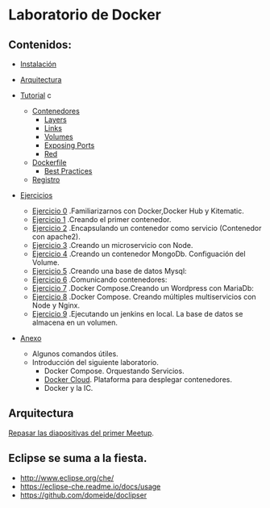 
# Laboratorio de Docker

##  Contenidos:

* [Instalación](https://github.com/erasmolpa/dockerLab/blob/master/Instalacion.md)
* [Arquitectura](#arquitectura)
* [Tutorial](https://github.com/erasmolpa/dockerLab/blob/master/TutorialDocker.md)
   c
    * [Contenedores](https://github.com/erasmolpa/dockerLab/blob/master/TutorialDocker.md#Contenedores)
        * [Layers](https://github.com/erasmolpa/dockerLab/blob/master/TutorialDocker.md#layers)
        *  [Links](https://github.com/erasmolpa/dockerLab/blob/master/TutorialDocker.md#links)
        * [Volumes](https://github.com/erasmolpa/dockerLab/blob/master/TutorialDocker.md#volumes)
        * [Exposing Ports](https://github.com/erasmolpa/dockerLab/blob/master/TutorialDocker.md#exposing-ports)
        * [Red](https://github.com/erasmolpa/dockerLab/blob/master/TutorialDocker.md#red)
    * [Dockerfile](https://github.com/erasmolpa/dockerLab/blob/master/TutorialDocker.md#dockerfile)
        * [Best Practices](https://github.com/erasmolpa/dockerLab/blob/master/TutorialDocker.md#best-practices)
    * [Registro](https://github.com/erasmolpa/dockerLab/blob/master/TutorialDocker.md#registro)
    
* [Ejercicios](https://github.com/erasmolpa/dockerLab/blob/master/Ejercicios.md)
   
    * [Ejercicio 0](https://github.com/erasmolpa/dockerLab/blob/master/Ejercicios.md) .Familiarizarnos con Docker,Docker Hub y Kitematic.
   * [Ejercicio 1](https://github.com/erasmolpa/dockerLab/blob/master/Ejercicios.md) .Creando el primer contenedor.
   * [Ejercicio 2](https://github.com/erasmolpa/dockerLab/blob/master/Ejercicios.md) .Encapsulando un contenedor como servicio (Contenedor con apache2).
   * [Ejercicio 3](https://github.com/erasmolpa/dockerLab/blob/master/Ejercicios.md) .Creando un microservicio con Node.
   * [Ejercicio 4](https://github.com/erasmolpa/dockerLab/blob/master/Ejercicios.md) .Creando un contenedor MongoDb. Configuación del Volume.
   * [Ejercicio 5](https://github.com/erasmolpa/dockerLab/blob/master/Ejercicios.md) .Creando una base de datos Mysql:
   * [Ejercicio 6](https://github.com/erasmolpa/dockerLab/blob/master/Ejercicios.md) .Comunicando contenedores:
   * [Ejercicio 7](https://github.com/erasmolpa/dockerLab/blob/master/Ejercicios.md) .Docker Compose.Creando un Wordpress con MariaDb:
   * [Ejercicio 8](https://github.com/erasmolpa/dockerLab/blob/master/Ejercicios.md) .Docker Compose. Creando múltiples multiservicios con Node y Nginx.
   * [Ejercicio 9](https://github.com/erasmolpa/dockerLab/blob/master/Ejercicios.md) .Ejecutando un jenkins en local. La base de datos se almacena en un volumen.
* [Anexo](https://github.com/erasmolpa/dockerLab/blob/master/Anexo.md)
   * Algunos comandos útiles.
   * Introducción del siguiente laboratorio.
      * Docker Compose. Orquestando Servicios.
      * [Docker Cloud](https://cloud.docker.com/). Plataforma para desplegar contenedores.
      * Docker y la IC. 
                               
## Arquitectura
[Repasar las diapositivas del primer Meetup](http://es.slideshare.net/ErasmoDominguezJimen/devops-episodio-1-devopstnf?qid=a3de014b-9e2f-41fb-8d52-cb05aef9f9ac&v=&b=&from_search=1).

## Eclipse se suma a la fiesta.

 -  http://www.eclipse.org/che/
 -  https://eclipse-che.readme.io/docs/usage
 -  https://github.com/domeide/doclipser
